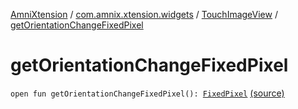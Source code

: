 [AmniXtension](../../index.md) / [com.amnix.xtension.widgets](../index.md) / [TouchImageView](index.md) / [getOrientationChangeFixedPixel](./get-orientation-change-fixed-pixel.md)

# getOrientationChangeFixedPixel

`open fun getOrientationChangeFixedPixel(): `[`FixedPixel`](-fixed-pixel/index.md) [(source)](https://github.com/AmniX/AmniXTension/tree/master/AmniXtension/src/main/java/com/amnix/xtension/widgets/TouchImageView.java#L249)